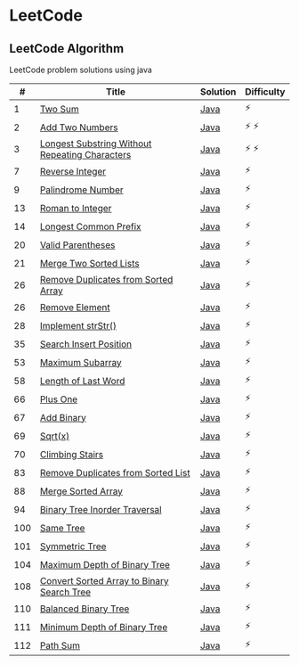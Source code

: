 # LeetCode

## LeetCode Algorithm

LeetCode problem solutions using java

| #   | Title                                                                                                                           | Solution                                                                                            | Difficulty  |
|-----|---------------------------------------------------------------------------------------------------------------------------------|-----------------------------------------------------------------------------------------------------|-------------|
| 1   | [Two Sum](https://leetcode.com/problems/two-sum/)                                                                               | [Java](./Algorithms/TwoSum/TwoSum.java)                                                             | :zap:       |
| 2   | [Add Two Numbers](https://leetcode.com/problems/add-two-numbers/)                                                               | [Java](./Algorithms/AddTwoNumbers/AddTwoNumbers.java)                                               | :zap: :zap: |
| 3   | [Longest Substring Without Repeating Characters](https://leetcode.com/problems/longest-substring-without-repeating-characters/) | [Java](./Algorithms/LongestSubstring/LongestSubstringWithoutRepeating.java)                         | :zap: :zap: |
| 7   | [Reverse Integer](https://leetcode.com/problems/reverse-integer/)                                                               | [Java](./Algorithms/ReverseInteger/ReverseInteger.java)                                             | :zap:       |
| 9   | [Palindrome Number](https://leetcode.com/problems/palindrome-number/)                                                           | [Java](./Algorithms/PalindromeNumber/PalindromeNumber.java)                                         | :zap:       |
| 13  | [Roman to Integer](https://leetcode.com/problems/roman-to-integer/)                                                             | [Java](./Algorithms/RomanToInteger/RomanToInteger.java)                                             | :zap:       |
| 14  | [Longest Common Prefix](https://leetcode.com/problems/longest-common-prefix/)                                                   | [Java](./Algorithms/LongestCommonPrefix/LongestCommonPrefix.java)                                   | :zap:       |
| 20  | [Valid Parentheses](https://leetcode.com/problems/valid-parentheses/)                                                           | [Java](./Algorithms/ValidParenthesis/ValidParenthesis.java)                                         | :zap:       |
| 21  | [Merge Two Sorted Lists](https://leetcode.com/problems/merge-two-sorted-lists/)                                                 | [Java](./Algorithms/MergeSortedLists/MergeSortedLists.java)                                         | :zap:       |
| 26  | [Remove Duplicates from Sorted Array](https://leetcode.com/problems/remove-duplicates-from-sorted-array/)                       | [Java](./Algorithms/RemoveDuplicatesFromArray/RemoveDuplicatesFromArray.java)                       | :zap:       |
| 26  | [Remove Element](https://leetcode.com/problems/remove-element/)                                                                 | [Java](./Algorithms/RemoveElement/RemoveElement.java)                                               | :zap:       |
| 28  | [Implement strStr()](https://leetcode.com/problems/implement-strstr/)                                                           | [Java](./Algorithms/ImplementStr/ImplementStr.java)                                                 | :zap:       |
| 35  | [Search Insert Position](https://leetcode.com/problems/search-insert-position/)                                                 | [Java](./Algorithms/SearchInsertPosition/SearchInsertPosition.java)                                 | :zap:       |
| 53  | [Maximum Subarray](https://leetcode.com/problems/maximum-subarray/)                                                             | [Java](./Algorithms/MaximumSubarray/MaximumSubarray.java)                                           | :zap:       |
| 58  | [Length of Last Word](https://leetcode.com/problems/length-of-last-word/)                                                       | [Java](./Algorithms/LengthOfLastWord/LengthOfLastWord.java)                                         | :zap:       |
| 66  | [Plus One](https://leetcode.com/problems/plus-one/)                                                                             | [Java](./Algorithms/PlusOne/PlusOne.java)                                                           | :zap:       |
| 67  | [Add Binary](https://leetcode.com/problems/add-binary/)                                                                         | [Java](./Algorithms/AddBinary/AddBinary.java)                                                       | :zap:       |
| 69  | [Sqrt(x)](https://leetcode.com/problems/sqrtx/)                                                                                 | [Java](./Algorithms/Sqrt/Sqrt.java)                                                                 | :zap:       |
| 70  | [Climbing Stairs](https://leetcode.com/problems/climbing-stairs/)                                                               | [Java](./Algorithms/ClimbingStairs/ClimbingStairs.java)                                             | :zap:       |
| 83  | [Remove Duplicates from Sorted List](https://leetcode.com/problems/remove-duplicates-from-sorted-list/)                         | [Java](./Algorithms/RemoveDuplicatesfromSortedList/RemoveDuplicatesfromSortedList.java)             | :zap:       |
| 88  | [Merge Sorted Array](https://leetcode.com/problems/merge-sorted-array/)                                                         | [Java](./Algorithms/MergeSortedArray/MergeSortedArray.java)                                         | :zap:       |
| 94  | [Binary Tree Inorder Traversal](https://leetcode.com/problems/binary-tree-inorder-traversal/)                                   | [Java](./Algorithms/BinaryTreeInorderTraversal/BinaryTreeInorderTraversal.java)                     | :zap:       |
| 100 | [Same Tree](https://leetcode.com/problems/same-tree/)                                                                           | [Java](./Algorithms/SameTree/SameTree.java)                                                         | :zap:       |
| 101 | [Symmetric Tree](https://leetcode.com/problems/symmetric-tree/)                                                                 | [Java](./Algorithms/SymmetricTree/SymmetricTree.java)                                               | :zap:       |
| 104 | [Maximum Depth of Binary Tree](https://leetcode.com/problems/maximum-depth-of-binary-tree/)                                     | [Java](./Algorithms/MaximumDepthofBinaryTree/MaximumDepthofBinaryTree.java)                         | :zap:       |
| 108 | [Convert Sorted Array to Binary Search Tree](https://leetcode.com/problems/convert-sorted-array-to-binary-search-tree/)         | [Java](./Algorithms/ConvertSortedArraytoBinarySearchTree/ConvertSortedArraytoBinarySearchTree.java) | :zap:       |
| 110 | [Balanced Binary Tree](https://leetcode.com/problems/balanced-binary-tree/)                                                     | [Java](./Algorithms/BalancedBinaryTree/BalancedBinaryTree.java)                                     | :zap:       |
| 111 | [Minimum Depth of Binary Tree](https://leetcode.com/problems/minimum-depth-of-binary-tree/)                                     | [Java](./Algorithms/MinimumDepthofBinaryTree/MinimumDepthofBinaryTree.java)                         | :zap:       |
| 112 | [Path Sum](https://leetcode.com/problems/path-sum/)                                                                             | [Java](./Algorithms/PathSum/PathSum.java)                                                           | :zap:       |
